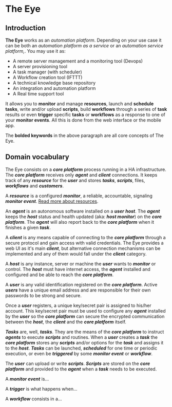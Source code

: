 # The Eye

## Introduction

**The Eye** works as an _automation platform_. Depending on your use case it can be both an _automation platform as a service_ or an _automation service platform,_. You may use it as:

* A remote server management and a monitoring tool \(Devops\)
* A server provisioning tool
* A task manager \(with scheduler\)
* A Workflow creation tool \(IFTTT\)
* A technical knowledge base repository
* An integration and automation platform
* A Real time support tool

It allows you to **monitor** and manage **resources**, launch and **schedule** **tasks**, write and/or upload **scripts**, build **workflows** through a series of **task** results or even **trigger** specific **tasks** or **workflows** as a response to one of your **monitor events**. All this is done from the web interface or the mobile app.

The **bolded keywords** in the above paragraph are all core concepts of The Eye.

## Domain vocabulary

The Eye consists on a _**core platform**_ process running in a HA infrastructure. The _**core platform**_ receives only _**agent**_ and _**client**_ connections. It keeps track of any _**resource**_ for the _**user**_ and stores _**tasks**_, _**scripts**_, files, _**workflows**_ and _**customers**_.

A _**resource**_ is a configured _**monitor**_, a reliable, accountable, signaling _**monitor event**_. [Read more about resources](resources.md).

An _**agent**_ is an autonomous software installed on a _**user**_ _**host**_. The _**agent**_ keeps the _**host**_ status and health updated \(aka: _**host monitor**_\) on the _**core platform**_. The _**agent**_ will also report back to the _**core platform**_ when it finishes a given _**task**_.

A _**client**_ is any means capable of connecting to the _**core platform**_ through a secure protocol and gain access with valid credentials. The Eye provides a web UI as it's main _**client**_, but alternative connection mechanisms can be implemented and any of them would fall under the _**client**_ category.

A _**host**_ is any instance, server or machine the _**user**_ wants to _**monitor**_ or control. The _**host**_ must have internet access, the _**agent**_ installed and configured and be able to reach the _**core platform**_.

A _**user**_ is any valid identification registered on the _**core platform**_. Active _**users**_ have a unique email address and are responsible for their own passwords to be strong and secure.

Once a _**user**_ registers, a unique key/secret pair is assigned to his/her account. This key/secret pair must be used to configure any _**agent**_ installed by the _**user**_ so the _**core platform**_ can secure the encrypted communication between the _**host**_, the _**client**_ and the _**core platform**_ itself.

_**Tasks**_ are, well, _**tasks**_. They are the means of the _**core platform**_ to instruct _**agents**_ to execute _**scripts**_ and routines. When a _**user**_ creates a _**task**_ the _**core platform**_ stores any _**scripts**_ and/or options for the _**task**_ and assigns it to the _**host**_. _**Tasks**_ can be launched, _**scheduled**_ for one time or periodic execution, or even be _**triggered**_ by some _**monitor event**_ or _**workflow**_.

The _**user**_ can upload or write _**scripts**_. _**Scripts**_ are stored on the _**core platform**_ and provided to the _**agent**_ when a _**task**_ needs to be executed.

A _**monitor event**_ is...

A _**trigger**_ is what happens when...

A _**workflow**_ consists in a...

